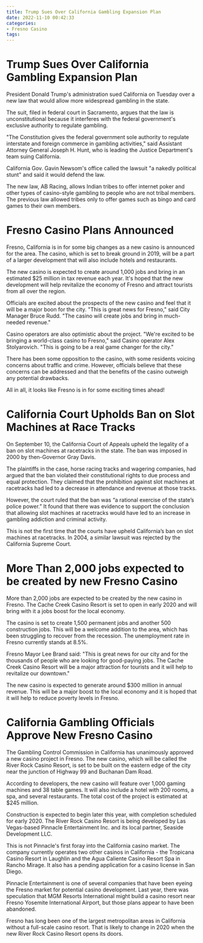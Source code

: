```yaml
---
title: Trump Sues Over California Gambling Expansion Plan
date: 2022-11-10 00:42:33
categories:
- Fresno Casino
tags:
---
```



#  Trump Sues Over California Gambling Expansion Plan

President Donald Trump's administration sued California on Tuesday over a new law that would allow more widespread gambling in the state.

The suit, filed in federal court in Sacramento, argues that the law is unconstitutional because it interferes with the federal government's exclusive authority to regulate gambling.

"The Constitution gives the federal government sole authority to regulate interstate and foreign commerce in gambling activities," said Assistant Attorney General Joseph H. Hunt, who is leading the Justice Department's team suing California.

California Gov. Gavin Newsom's office called the lawsuit "a nakedly political stunt" and said it would defend the law.

The new law, AB Racing, allows Indian tribes to offer internet poker and other types of casino-style gambling to people who are not tribal members. The previous law allowed tribes only to offer games such as bingo and card games to their own members.

#  Fresno Casino Plans Announced

Fresno, California is in for some big changes as a new casino is announced for the area. The casino, which is set to break ground in 2019, will be a part of a larger development that will also include hotels and restaurants.

The new casino is expected to create around 1,000 jobs and bring in an estimated $25 million in tax revenue each year. It's hoped that the new development will help revitalize the economy of Fresno and attract tourists from all over the region.

Officials are excited about the prospects of the new casino and feel that it will be a major boon for the city. "This is great news for Fresno," said City Manager Bruce Rudd. "The casino will create jobs and bring in much-needed revenue."

Casino operators are also optimistic about the project. "We're excited to be bringing a world-class casino to Fresno," said Casino operator Alex Stolyarovich. "This is going to be a real game changer for the city."

There has been some opposition to the casino, with some residents voicing concerns about traffic and crime. However, officials believe that these concerns can be addressed and that the benefits of the casino outweigh any potential drawbacks.

All in all, it looks like Fresno is in for some exciting times ahead!

#  California Court Upholds Ban on Slot Machines at Race Tracks

On September 10, the California Court of Appeals upheld the legality of a ban on slot machines at racetracks in the state. The ban was imposed in 2000 by then-Governor Gray Davis.

The plaintiffs in the case, horse racing tracks and wagering companies, had argued that the ban violated their constitutional rights to due process and equal protection. They claimed that the prohibition against slot machines at racetracks had led to a decrease in attendance and revenue at those tracks.

However, the court ruled that the ban was “a rational exercise of the state’s police power.” It found that there was evidence to support the conclusion that allowing slot machines at racetracks would have led to an increase in gambling addiction and criminal activity.

This is not the first time that the courts have upheld California’s ban on slot machines at racetracks. In 2004, a similar lawsuit was rejected by the California Supreme Court.

#  More Than 2,000 jobs expected to be created by new Fresno Casino

More than 2,000 jobs are expected to be created by the new casino in Fresno. The Cache Creek Casino Resort is set to open in early 2020 and will bring with it a jobs boost for the local economy.

The casino is set to create 1,500 permanent jobs and another 500 construction jobs. This will be a welcome addition to the area, which has been struggling to recover from the recession. The unemployment rate in Fresno currently stands at 8.5%.

Fresno Mayor Lee Brand said: "This is great news for our city and for the thousands of people who are looking for good-paying jobs. The Cache Creek Casino Resort will be a major attraction for tourists and it will help to revitalize our downtown."

The new casino is expected to generate around $300 million in annual revenue. This will be a major boost to the local economy and it is hoped that it will help to reduce poverty levels in Fresno.

#  California Gambling Officials Approve New Fresno Casino

The Gambling Control Commission in California has unanimously approved a new casino project in Fresno. The new casino, which will be called the River Rock Casino Resort, is set to be built on the eastern edge of the city near the junction of Highway 99 and Buchanan Dam Road.

According to developers, the new casino will feature over 1,000 gaming machines and 38 table games. It will also include a hotel with 200 rooms, a spa, and several restaurants. The total cost of the project is estimated at $245 million.

Construction is expected to begin later this year, with completion scheduled for early 2020. The River Rock Casino Resort is being developed by Las Vegas-based Pinnacle Entertainment Inc. and its local partner, Seaside Development LLC.

This is not Pinnacle's first foray into the California casino market. The company currently operates two other casinos in California - the Tropicana Casino Resort in Laughlin and the Agua Caliente Casino Resort Spa in Rancho Mirage. It also has a pending application for a casino license in San Diego.

Pinnacle Entertainment is one of several companies that have been eyeing the Fresno market for potential casino development. Last year, there was speculation that MGM Resorts International might build a casino resort near Fresno Yosemite International Airport, but those plans appear to have been abandoned.

Fresno has long been one of the largest metropolitan areas in California without a full-scale casino resort. That is likely to change in 2020 when the new River Rock Casino Resort opens its doors.
